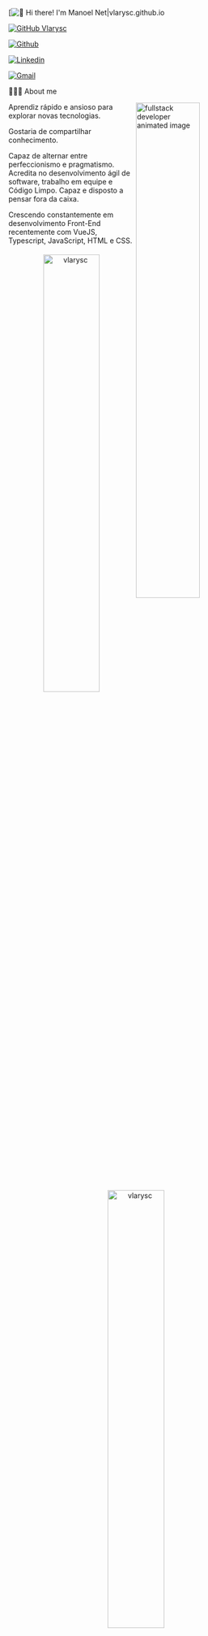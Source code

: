 [<img src="https://raw.githubusercontent.com/vlarysc/vlarysc/master/assets/intro.gif" alt="👋 Hi there! I'm Manoel Net|vlarysc.github.io" title="👋 Hi there! I'm Manoel Neto|vlarysc.github.io"/>

[![GitHub Vlarysc](https://img.shields.io/github/followers/vlarysc?label=follow&style=social)](https://github.com/vlarysc)

[![Github](https://img.shields.io/badge/-Github-000?style=flat&logo=Github&logoColor=white)](https://github.com/vlarysc)

[![Linkedin](https://img.shields.io/badge/-LinkedIn-blue?style=flat&logo=Linkedin&logoColor=white)](https://www.linkedin.com/in/vlarysc/)

[![Gmail](https://img.shields.io/badge/-Gmail-c14438?style=flat&logo=Gmail&logoColor=white)](mailto:manoelfranciscose@gmail.com)





👨🏻‍💻 About me



<div>
    <img align="right" width="50%" src="https://raw.githubusercontent.com/trepichio/trepichio/master/assets/code.gif" alt="fullstack developer animated image"/>


Aprendiz rápido e ansioso para explorar novas tecnologias.   

Gostaria de compartilhar conhecimento.   

Capaz de alternar entre perfeccionismo e pragmatismo. Acredita no desenvolvimento ágil de software, trabalho em equipe e Código Limpo.   Capaz e disposto a pensar fora da caixa. 

 Crescendo constantemente em desenvolvimento Front-End recentemente com VueJS, Typescript, JavaScript, HTML e CSS.



<p align="center">
    <img width="47%" style="padding: 0.3rem" align="center" src="https://github-readme-stats.vercel.app/api/top-langs/?username=vlarysc&layout=compact&hide=html&hide_border=true" alt="vlarysc" />
    <img width="47%" style="padding: 0.3rem" align="center" src="https://github-readme-stats.vercel.app/api?username=vlarysc&show_icons=true&hide_border=true" alt="vlarysc" /></p>




<p align="left" style="min-width: 300px"> <img src="https://devicons.github.io/devicon/devicon.git/icons/css3/css3-original-wordmark.svg" alt="css3" width="40" height="40"/> <img src="https://www.vectorlogo.zone/logos/git-scm/git-scm-icon.svg" alt="git" width="40" height="40"/> <img src="https://devicons.github.io/devicon/devicon.git/icons/html5/html5-original-wordmark.svg" alt="html5" width="40" height="40"/> <img src="https://devicons.github.io/devicon/devicon.git/icons/javascript/javascript-original.svg" alt="javascript" width="40" height="40"/> <img src="https://devicons.github.io/devicon/devicon.git/icons/typescript/typescript-original.svg" alt="typescript" width="40" height="40"/> <img src="https://devicons.github.io/devicon/devicon.git/icons/vuejs/vuejs-original-wordmark.svg" alt="vuejs" width="40" height="40"/> </p>





<p align="center">
Connect with me <br>
<a href="https://www.linkedin.com/in/vlarysc/">
  <img align="center" alt="vlarysc's LinkedIn" width="30px" src="https://cdn.jsdelivr.net/npm/simple-icons@v3/icons/linkedin.svg" />
</a>
<a href="https://github.com/vlarysc">
  <img align="center" alt="vlarysc's Github" width="30px" src="https://cdn.jsdelivr.net/npm/simple-icons@v3/icons/github.svg" />
</a>
<a href="https://www.hackerrank.com/vlarysc">
  <img align="center" alt="vlarysc's Hackerrank" width="30px" src="https://cdn.jsdelivr.net/npm/simple-icons@v3/icons/hackerrank.svg" />
</a>
<a href="https://stackoverflow.com/users/12240433/vlarysc" target="blank"><img align="center" src="https://cdn.jsdelivr.net/npm/simple-icons@3.0.1/icons/stackoverflow.svg" alt="vlarysc" height="30" width="30" /></a>
</p>



- 
